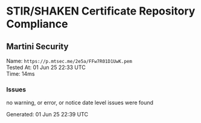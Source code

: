 # STIR/SHAKEN Certificate Repository Compliance

## Martini Security

Name: `https://p.mtsec.me/2e5a/FFw7R01D1UwK.pem`\
Tested At: 01 Jun 25 22:33 UTC\
Time: 14ms

### Issues

no warning, or error, or notice date level issues were found

Generated: 01 Jun 25 22:39 UTC